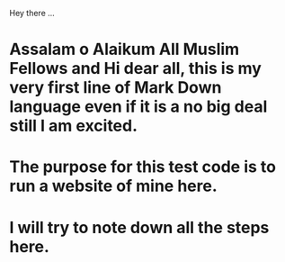 Hey there ...

# Assalam o Alaikum All Muslim Fellows and Hi dear all, this is my very first line of Mark Down language even if it is a no big deal still I am excited.

# The purpose for this test code is to run a website of mine here.

# I will try to note down all the steps here.


